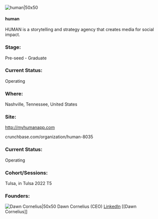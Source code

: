 

![human|50x50](https://apimg.techstars.com/profiles/1662742982741_844190.png)

#### human
HUMAN is a storytelling and strategy agency that creates media for social impact.

### Stage: 
Pre-seed - Graduate 

### Current Status: 
Operating

### Where:
Nashville, Tennessee, United States

### Site:
http://myhumanapp.com



crunchbase.com/organization/human-8035

### Current Status: 
Operating

### Cohort/Sessions: 
Tulsa, in Tulsa 2022 T5

### Founders: 

![Dawn Cornelius|50x50](https://www.f6s.com/content-resource/profiles/3158722_th2.jpg) Dawn Cornelius (CEO) [LinkedIn](https://linkedin.com/in/corneliusdawn) [[Dawn Cornelius]]


